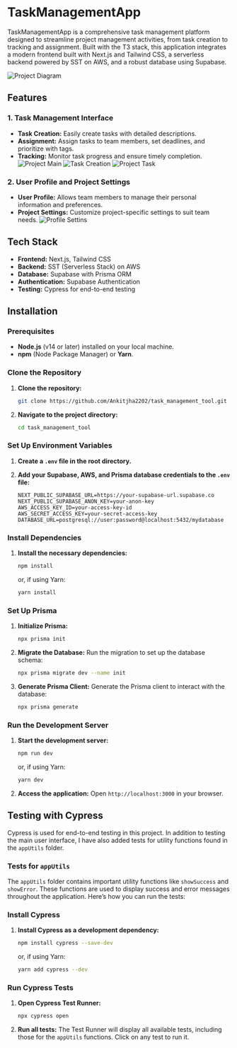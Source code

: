 # TaskManagementApp

TaskManagementApp is a comprehensive task management platform designed to streamline project management activities, from task creation to tracking and assignment. Built with the T3 stack, this application integrates a modern frontend built with Next.js and Tailwind CSS, a serverless backend powered by SST on AWS, and a robust database using Supabase.

![Project Diagram](https://i.postimg.cc/8c5FDRhs/Image-25-08-24-at-12-52-AM.jpg)

## Features

### 1. Task Management Interface

- **Task Creation:** Easily create tasks with detailed descriptions.
- **Assignment:** Assign tasks to team members, set deadlines, and prioritize with tags.
- **Tracking:** Monitor task progress and ensure timely completion.
![Project Main](https://i.postimg.cc/QM9Bk9GT/Image-25-08-24-at-8-33-PM.jpg)
![Task Creation](https://i.postimg.cc/QCBnjJRM/Image-25-08-24-at-8-40-PM.jpg)
![Project Task](https://i.postimg.cc/t4PQ3pvg/Image-25-08-24-at-8-31-PM.jpg)

### 2. User Profile and Project Settings

- **User Profile:** Allows team members to manage their personal information and preferences.
- **Project Settings:** Customize project-specific settings to suit team needs.
![Profile Settins](https://i.postimg.cc/HLDJzWpv/Image-25-08-24-at-8-56-PM.jpg)

## Tech Stack

- **Frontend:** Next.js, Tailwind CSS
- **Backend:** SST (Serverless Stack) on AWS
- **Database:** Supabase with Prisma ORM
- **Authentication:** Supabase Authentication
- **Testing:** Cypress for end-to-end testing

## Installation

### Prerequisites

- **Node.js** (v14 or later) installed on your local machine.
- **npm** (Node Package Manager) or **Yarn**.

### Clone the Repository

1. **Clone the repository:**
    ```bash
    git clone https://github.com/Ankitjha2202/task_management_tool.git
    ```

2. **Navigate to the project directory:**
    ```bash
    cd task_management_tool
    ```

### Set Up Environment Variables

1. **Create a `.env` file in the root directory.**

2. **Add your Supabase, AWS, and Prisma database credentials to the `.env` file:**
    ```env
    NEXT_PUBLIC_SUPABASE_URL=https://your-supabase-url.supabase.co
    NEXT_PUBLIC_SUPABASE_ANON_KEY=your-anon-key
    AWS_ACCESS_KEY_ID=your-access-key-id
    AWS_SECRET_ACCESS_KEY=your-secret-access-key
    DATABASE_URL=postgresql://user:password@localhost:5432/mydatabase
    ```

### Install Dependencies

1. **Install the necessary dependencies:**
    ```bash
    npm install
    ```
    or, if using Yarn:
    ```bash
    yarn install
    ```

### Set Up Prisma

1. **Initialize Prisma:**
    ```bash
    npx prisma init
    ```

2. **Migrate the Database:**
    Run the migration to set up the database schema:
    ```bash
    npx prisma migrate dev --name init
    ```

3. **Generate Prisma Client:**
    Generate the Prisma client to interact with the database:
    ```bash
    npx prisma generate
    ```

### Run the Development Server

1. **Start the development server:**
    ```bash
    npm run dev
    ```
    or, if using Yarn:
    ```bash
    yarn dev
    ```

2. **Access the application:**
    Open `http://localhost:3000` in your browser.

## Testing with Cypress

Cypress is used for end-to-end testing in this project. In addition to testing the main user interface, I have also added tests for utility functions found in the `appUtils` folder.

### Tests for `appUtils`

The `appUtils` folder contains important utility functions like `showSuccess` and `showError`. These functions are used to display success and error messages throughout the application. Here’s how you can run the tests:

### Install Cypress

1. **Install Cypress as a development dependency:**
    ```bash
    npm install cypress --save-dev
    ```
    or, if using Yarn:
    ```bash
    yarn add cypress --dev
    ```

### Run Cypress Tests

1. **Open Cypress Test Runner:**
    ```bash
    npx cypress open
    ```

2. **Run all tests:**
    The Test Runner will display all available tests, including those for the `appUtils` functions. Click on any test to run it.
